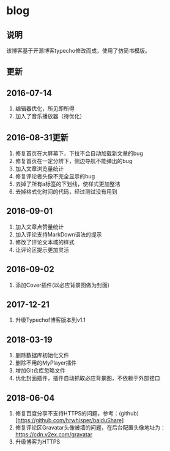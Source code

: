 # blog

## 说明

该博客基于开源博客typecho修改而成，使用了仿简书模版。

## 更新

2016-07-14
-------------------------------------------
1. 编辑器优化，所见即所得
2. 加入了音乐播放器（待优化）

2016-08-31更新
-------------------------------------------
1. 修复首页在大屏幕下，下拉不会自动加载新文章的bug
2. 修复首页在一定分辨下，侧边导航不能弹出的bug
3. 加入文章浏览量统计
4. 修复评论者头像不完全显示的bug
5. 去掉了所有a标签的下划线，使样式更加整洁
6. 去掉格式化时间的代码，经过测试没有用到

2016-09-01
-------------------------------------------
1. 加入文章点赞量统计
2. 加入评论支持MarkDown语法的提示
3. 修改了评论文本域的样式
4. 让评论区提示更加灵活

2016-09-02
-------------------------------------------
1. 添加Cover插件(以必应背景图做为封面)

2017-12-21
-------------------------------------------
1. 升级Typechof博客版本到v1.1

2018-03-19
-------------------------------------------
1. 删除数据库初始化文件
2. 删除不用的MyPlayer插件
3. 增加Git仓库忽略文件
4. 优化封面插件，插件自动抓取必应背景图，不依赖于外部接口

2018-06-04
-------------------------------------------
1. 修复百度分享不支持HTTPS的问题，参考：(github)[https://github.com/hrwhisper/baiduShare]
2. 修复评论区Gravatar头像被墙的问题，在后台配置头像地址为：https://cdn.v2ex.com/gravatar
3. 升级博客为HTTPS
